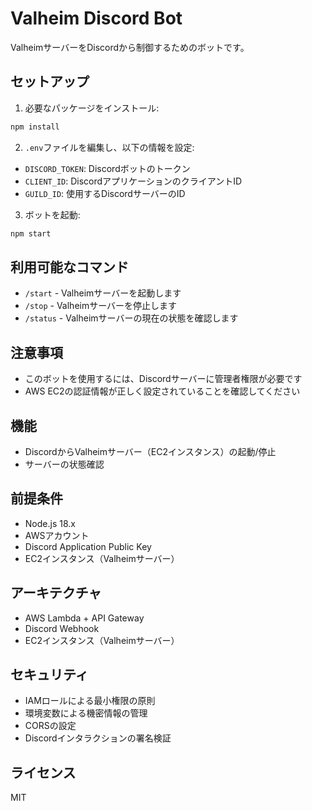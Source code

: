 # Valheim Discord Bot

ValheimサーバーをDiscordから制御するためのボットです。

## セットアップ

1. 必要なパッケージをインストール:
```bash
npm install
```

2. `.env`ファイルを編集し、以下の情報を設定:
- `DISCORD_TOKEN`: Discordボットのトークン
- `CLIENT_ID`: DiscordアプリケーションのクライアントID
- `GUILD_ID`: 使用するDiscordサーバーのID

3. ボットを起動:
```bash
npm start
```

## 利用可能なコマンド

- `/start` - Valheimサーバーを起動します
- `/stop` - Valheimサーバーを停止します
- `/status` - Valheimサーバーの現在の状態を確認します

## 注意事項

- このボットを使用するには、Discordサーバーに管理者権限が必要です
- AWS EC2の認証情報が正しく設定されていることを確認してください

## 機能

- DiscordからValheimサーバー（EC2インスタンス）の起動/停止
- サーバーの状態確認

## 前提条件

- Node.js 18.x
- AWSアカウント
- Discord Application Public Key
- EC2インスタンス（Valheimサーバー）

## アーキテクチャ

- AWS Lambda + API Gateway
- Discord Webhook
- EC2インスタンス（Valheimサーバー）

## セキュリティ

- IAMロールによる最小権限の原則
- 環境変数による機密情報の管理
- CORSの設定
- Discordインタラクションの署名検証

## ライセンス

MIT 